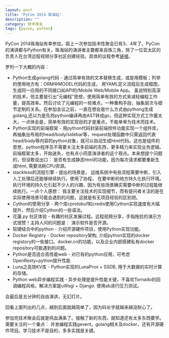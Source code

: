 ```yaml
---
layout: post
title: "PyCon 2014 珠海站"
description: ""
category: 技术聚会 
tags: [pycon, python]
---
```


PyCon 2014珠海站有幸参加，距上一次参加技术性聚会已有3、4年了。PyCon的演讲都与Python有关，珠海站的演讲者主要都来自珠三角，除了一位亚太区的负责人在台湾远程视频分享社区创建经验。具体的议程参考[链接](http://cn.pycon.org/zhuhai.html)。

罗列一下大概的内容：

* Python生成golang代码 - 通过简单有效的文本替换生成，或是用模板；列举的使用地方有：ORM中MODEL代码的生成， 用YAML定义流程后生成框图，生成同一应用的不同接口如API的/Mobile Web/Mobile App。 虽说特别高深的技术，但主要是引出“元编程”思想，使用简单有效的方式来减轻编程工作量，提高效率。然后讨论了元编程的一些难点，一种重构手段，抽象层次与细节定制的关系。在参加会议之前，一直在想会是什么方式由pythong生成golang,还以为是先将python编译再由AST转成go，但这种实现方式工作量太大。一点体会是，简单有效的实现目的才是重点，不能单单为技术而技术。
* Python实现的前端框架 - 用python代码封装前端控件功能实现一个组件库，再抽象出布局的head/body/sidebar等，request处理函数中只需返回代表head/body等内容的python对象，就可以自动生成html代码。这也是组件的思想，python程序员不需要关注太多前端的东西，更多精力来实现业务逻辑。前端框架太多，开始迷失，也有点小同意演讲者的这个观点。本来想提个问题的，但没敢说出口： 是否有生成静态html的功能，因为每次请求都要重新生成html, 需要消耗CPU资源。
* stackless的流程引擎 - 提出的场景是， 运维系统中有些流程需要中断，引入人工处理后还能够继续执行。使用了协程， 在要中断的地方持久化执行环境。执行环境的持久化引起不少人的兴趣，因为有些场景确实需要中断的过程能继续执行。一点个人感想： 我主要关注技术的实现细节，而有提问者关注的是在实际使用场景可能会遇到的问题，这就是有无项目经验的区别把。
* Cython的使用分享 - 两个库cprotobuf和credis使用Cython实现速度有大幅提升，然后介绍Cython的一些语法。
* 花蓮.py 社区体验 - 有趣的社区发展过程。远程视频分享，手指拖拉的演示方式很赞！主持人问的问题是： 演示软件是否开源。
* 软硬结合中的python - 介绍开源硬件项目，使用Python实现功能。
* Docker Registry - Docker repository架构, 介绍python实现的docker registory的一些接口。docker.cn的功能，以及企业内部搭建私有docker repository可能遇到的问题。
* Python是否适合高性能web - 对已有的python应用，可考虑OpenResty+python提升性能
* Luna之高效KV库 - Python实现的LunaProx + SSDB, 用于大数据的实时计算的存储。
* Python web异步编程实践 - 异步处理是提升性能关键，不喜欢Tornado的回调编程风格，解决方案是uWsgi + Django. 使用ab进行压力测试。

会最后是五分钟的自由演讲，无幻灯片。

回看上面列出的几点，越到后面就越简单了，因为码长字就越来越没耐心了。

参加完技术聚会后就是鸡血满条了。接触了新的东西，就知道还有太多东西要学。需要关注的一个重点： 并发编程实践gevent，golang相关及docker，还有开源硬件项目。学习技术不是目的，多多实践是关键。

